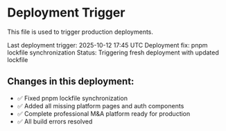 # Deployment Trigger

This file is used to trigger production deployments.

Last deployment trigger: 2025-10-12 17:45 UTC
Deployment fix: pnpm lockfile synchronization
Status: Triggering fresh deployment with updated lockfile

## Changes in this deployment:

- ✅ Fixed pnpm lockfile synchronization
- ✅ Added all missing platform pages and auth components
- ✅ Complete professional M&A platform ready for production
- ✅ All build errors resolved
